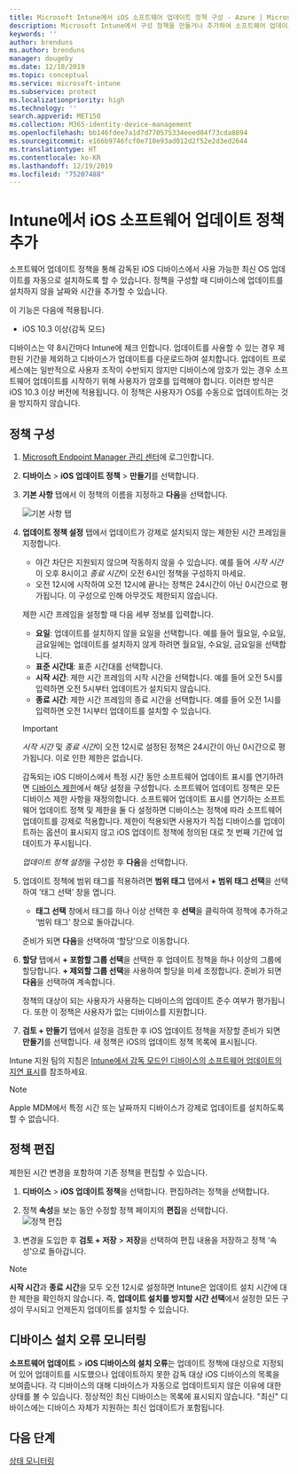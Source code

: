 ```yaml
---
title: Microsoft Intune에서 iOS 소프트웨어 업데이트 정책 구성 - Azure | Microsoft Docs
description: Microsoft Intune에서 구성 정책을 만들거나 추가하여 소프트웨어 업데이트가 iOS 디바이스에 자동으로 설치되는 시기를 제한합니다. 업데이트를 설치하지 않을 날짜와 시간을 선택할 수 있습니다. 이 정책을 그룹, 사용자 또는 디바이스에 할당하고 설치 오류를 확인할 수도 있습니다.
keywords: ''
author: brenduns
ms.author: brenduns
manager: dougeby
ms.date: 12/18/2019
ms.topic: conceptual
ms.service: microsoft-intune
ms.subservice: protect
ms.localizationpriority: high
ms.technology: ''
search.appverid: MET150
ms.collection: M365-identity-device-management
ms.openlocfilehash: bb146fdee7a1d7d770575334eeed84f73cda8894
ms.sourcegitcommit: e166b9746fcf0e710e93ad012d2f52e2d3ed2644
ms.translationtype: HT
ms.contentlocale: ko-KR
ms.lasthandoff: 12/19/2019
ms.locfileid: "75207488"
---
```

# <a name="add-ios-software-update-policies-in-intune"></a>Intune에서 iOS 소프트웨어 업데이트 정책 추가

소프트웨어 업데이트 정책을 통해 감독된 iOS 디바이스에서 사용 가능한 최신 OS 업데이트를 자동으로 설치하도록 할 수 있습니다. 정책을 구성할 때 디바이스에 업데이트를 설치하지 않을 날짜와 시간을 추가할 수 있습니다.

이 기능은 다음에 적용됩니다.

- iOS 10.3 이상(감독 모드)

디바이스는 약 8시간마다 Intune에 체크 인합니다. 업데이트를 사용할 수 있는 경우 제한된 기간을 제외하고 디바이스가 업데이트를 다운로드하여 설치합니다. 업데이트 프로세스에는 일반적으로 사용자 조작이 수반되지 않지만 디바이스에 암호가 있는 경우 소프트웨어 업데이트를 시작하기 위해 사용자가 암호를 입력해야 합니다. 이러한 방식은 iOS 10.3 이상 버전에 적용됩니다. 이 정책은 사용자가 OS를 수동으로 업데이트하는 것을 방지하지 않습니다.

## <a name="configure-the-policy"></a>정책 구성

1. [Microsoft Endpoint Manager 관리 센터](https://go.microsoft.com/fwlink/?linkid=2109431)에 로그인합니다.
2. **디바이스** > **iOS 업데이트 정책** > **만들기**를 선택합니다.
3. **기본 사항** 탭에서 이 정책의 이름을 지정하고 **다음**을 선택합니다.

   ![기본 사항 탭](./media/software-updates-ios/basics-tab.png) 

4. **업데이트 정책 설정** 탭에서 업데이트가 강제로 설치되지 않는 제한된 시간 프레임을 지정합니다.  
   - 야간 차단은 지원되지 않으며 작동하지 않을 수 있습니다. 예를 들어 *시작 시간*이 오후 8시이고 *종료 시간*이 오전 6시인 정책을 구성하지 마세요.
   - 오전 12시에 시작하여 오전 12시에 끝나는 정책은 24시간이 아닌 0시간으로 평가됩니다. 이 구성으로 인해 아무것도 제한되지 않습니다.

   제한 시간 프레임을 설정할 때 다음 세부 정보를 입력합니다.

   - **요일**: 업데이트를 설치하지 않을 요일을 선택합니다. 예를 들어 월요일, 수요일, 금요일에는 업데이트를 설치하지 않게 하려면 월요일, 수요일, 금요일을 선택합니다.
   - **표준 시간대**: 표준 시간대를 선택합니다.
   - **시작 시간**: 제한 시간 프레임의 시작 시간을 선택합니다. 예를 들어 오전 5시를 입력하면 오전 5시부터 업데이트가 설치되지 않습니다.
   - **종료 시간**: 제한 시간 프레임의 종료 시간을 선택합니다. 예를 들어 오전 1시를 입력하면 오전 1시부터 업데이트를 설치할 수 있습니다.
  
   > [!IMPORTANT]  
   > *시작 시간* 및 *종료 시간*이 오전 12시로 설정된 정책은 24시간이 아닌 0시간으로 평가됩니다. 이로 인한 제한은 없습니다.  
    
   감독되는 iOS 디바이스에서 특정 시간 동안 소프트웨어 업데이트 표시를 연기하려면 [디바이스 제한](../configuration/device-restrictions-ios.md#general)에서 해당 설정을 구성합니다. 소프트웨어 업데이트 정책은 모든 디바이스 제한 사항을 재정의합니다. 소프트웨어 업데이트 표시를 연기하는 소프트웨어 업데이트 정책 및 제한을 둘 다 설정하면 디바이스는 정책에 따라 소프트웨어 업데이트를 강제로 적용합니다. 제한이 적용되면 사용자가 직접 디바이스를 업데이트하는 옵션이 표시되지 않고 iOS 업데이트 정책에 정의된 대로 첫 번째 기간에 업데이트가 푸시됩니다.

   *업데이트 정책 설정*을 구성한 후 **다음**을 선택합니다. 

5. 업데이트 정책에 범위 태그를 적용하려면 **범위 태그** 탭에서 **+ 범위 태그 선택**을 선택하여 ‘태그 선택’ 창을 엽니다. 
   
   - **태그 선택** 창에서 태그를 하나 이상 선택한 후 **선택**을 클릭하여 정책에 추가하고 ‘범위 태그’ 창으로 돌아갑니다.   

   준비가 되면 **다음**을 선택하여 ‘할당’으로 이동합니다. 

6. **할당** 탭에서 **+ 포함할 그룹 선택**을 선택한 후 업데이트 정책을 하나 이상의 그룹에 할당합니다. **+ 제외할 그룹 선택**을 사용하여 할당을 미세 조정합니다. 준비가 되면 **다음**을 선택하여 계속합니다. 

   정책의 대상이 되는 사용자가 사용하는 디바이스의 업데이트 준수 여부가 평가됩니다. 또한 이 정책은 사용자가 없는 디바이스를 지원합니다.

7. **검토 + 만들기** 탭에서 설정을 검토한 후 iOS 업데이트 정책을 저장할 준비가 되면 **만들기**를 선택합니다. 새 정책은 iOS의 업데이트 정책 목록에 표시됩니다.


Intune 지원 팀의 지침은 [Intune에서 감독 모드인 디바이스의 소프트웨어 업데이트의 지연 표시](https://techcommunity.microsoft.com/t5/Intune-Customer-Success/Delaying-visibility-of-software-updates-in-Intune-for-supervised/ba-p/345753)를 참조하세요.

> [!NOTE]
> Apple MDM에서 특정 시간 또는 날짜까지 디바이스가 강제로 업데이트를 설치하도록 할 수 없습니다.

## <a name="edit-a-policy"></a>정책 편집
제한된 시간 변경을 포함하여 기존 정책을 편집할 수 있습니다.

1. **디바이스** > **iOS 업데이트 정책**을 선택합니다. 편집하려는 정책을 선택합니다.

2. 정책 **속성**을 보는 동안 수정할 정책 페이지의 **편집**을 선택합니다.  
   ![정책 편집](./media/software-updates-ios/edit-policy.png)   

3. 변경을 도입한 후 **검토 + 저장** > **저장**을 선택하여 편집 내용을 저장하고 정책 ‘속성’으로 돌아갑니다.   
 
> [!NOTE]
> **시작 시간**과 **종료 시간**을 모두 오전 12시로 설정하면 Intune은 업데이트 설치 시간에 대한 제한을 확인하지 않습니다. 즉, **업데이트 설치를 방지할 시간 선택**에서 설정한 모든 구성이 무시되고 언제든지 업데이트를 설치할 수 있습니다.  


## <a name="monitor-device-installation-failures"></a>디바이스 설치 오류 모니터링
<!-- 1352223 -->
**소프트웨어 업데이트** > **iOS 디바이스의 설치 오류**는 업데이트 정책에 대상으로 지정되어 있어 업데이트를 시도했으나 업데이트하지 못한 감독 대상 iOS 디바이스의 목록을 보여줍니다. 각 디바이스의 대해 디바이스가 자동으로 업데이트되지 않은 이유에 대한 상태를 볼 수 있습니다. 정상적인 최신 디바이스는 목록에 표시되지 않습니다. "최신" 디바이스에는 디바이스 자체가 지원하는 최신 업데이트가 포함됩니다.

## <a name="next-steps"></a>다음 단계

[상태 모니터링](../configuration/device-profile-monitor.md)
